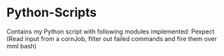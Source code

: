 # Python-Scripts
Contains my Python script with following modules implemented:
Pexpect (Read input from a cornJob, filter out failed commands and fire them over mml bash)
